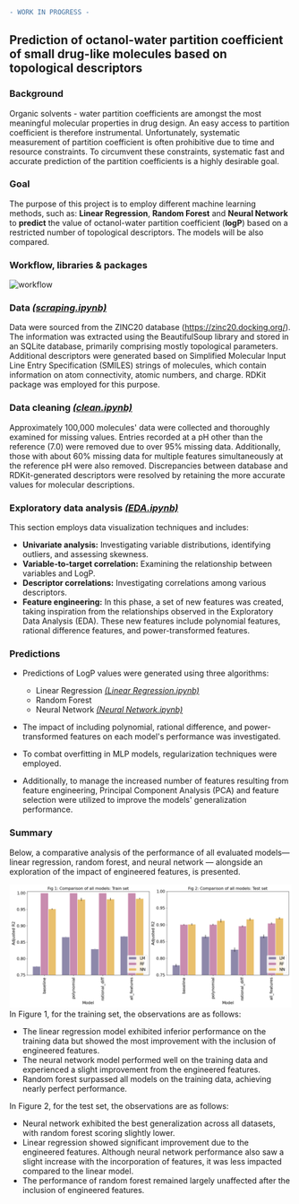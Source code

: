 ```diff
- WORK IN PROGRESS -
```

## Prediction of octanol-water partition coefficient of small drug-like molecules based on topological descriptors

### Background
Organic solvents - water partition coefficients are amongst the most meaningful molecular properties in drug design.  An easy access to partition coefficient is therefore instrumental. Unfortunately, systematic measurement of partition coefficient is often prohibitive due to time and resource constraints. To circumvent these constraints, systematic fast and accurate prediction of the partition coefficients is a highly desirable goal. 

### Goal
The purpose of this project is to employ different machine learning methods, such as: **Linear Regression**, **Random Forest** and **Neural Network** to **predict** the value of octanol-water partition coefficient (**logP**) based on a restricted number of topological descriptors. The models will be also compared.

### Workflow, libraries & packages
![workflow](https://github.com/awandzilak/LogPPrediction/blob/main/images/workflow.png)

### Data [_(scraping.ipynb)_](https://github.com/awandzilak/LogPPrediction/blob/main/scraping.ipynb)
Data were sourced from the ZINC20 database (https://zinc20.docking.org/). The information was extracted using the BeautifulSoup library and stored in an SQLite database, primarily comprising mostly topological parameters. Additional descriptors were generated based on Simplified Molecular Input Line Entry Specification (SMILES) strings of molecules, which contain information on atom connectivity, atomic numbers, and charge. RDKit package was employed for this purpose.

### Data cleaning [_(clean.ipynb)_](https://github.com/awandzilak/LogPPrediction/blob/main/clean.ipynb)
Approximately 100,000 molecules' data were collected and thoroughly examined for missing values. Entries recorded at a pH other than the reference (7.0) were removed due to over 95% missing data. Additionally, those with about 60% missing data for multiple features simultaneously at the reference pH were also removed. Discrepancies between database and RDKit-generated descriptors were resolved by retaining the more accurate values for molecular descriptions.

### Exploratory data analysis [_(EDA.ipynb)_](https://github.com/awandzilak/LogPPrediction/blob/main/EDA.ipynb)
This section employs data visualization techniques and includes:
*  **Univariate analysis:** Investigating variable distributions, identifying outliers, and assessing skewness.
*  **Variable-to-target correlation:** Examining the relationship between variables and LogP.
*  **Descriptor correlations:**  Investigating correlations among various descriptors.
*  **Feature engineering:** In this phase, a set of new features was created, taking inspiration from the relationships observed in the Exploratory Data Analysis (EDA). These new features include polynomial features, rational difference features, and power-transformed features.

### Predictions
* Predictions of LogP values were generated using three algorithms: 
  *  Linear Regression [_(Linear Regression.ipynb)_](https://github.com/awandzilak/LogPPrediction/blob/main/LinearRegression.ipynb)
  *  Random Forest
  *  Neural Network [_(Neural Network.ipynb)_](https://github.com/awandzilak/LogPPrediction/blob/main/NeuralNetwork.ipynb)

*  The impact of including polynomial, rational difference, and power-transformed features on each model's performance was investigated.
*  To combat overfitting in MLP models, regularization techniques were employed.
*  Additionally, to manage the increased number of features resulting from feature engineering, Principal Component Analysis (PCA) and feature selection were utilized to improve the models' generalization performance.

### Summary
Below, a comparative analysis of the performance of all evaluated models—linear regression, random forest, and neural network — alongside an exploration of the impact of engineered features, is presented.

![comparison](https://github.com/awandzilak/LogPPrediction/blob/main/images/comparison_plots.png)
In Figure 1, for the training set, the observations are as follows:
* The linear regression model exhibited inferior performance on the training data but showed the most improvement with the inclusion of engineered features.
* The neural network model performed well on the training data and experienced a slight improvement from the engineered features.
* Random forest surpassed all models on the training data, achieving nearly perfect performance.


In Figure 2, for the test set, the observations are as follows:
* Neural network exhibited the best generalization across all datasets, with random forest scoring slightly lower.
* Linear regression showed significant improvement due to the engineered features. Although neural network performance also saw a slight increase with the incorporation of features, it was less impacted compared to the linear model.
* The performance of random forest remained largely unaffected after the inclusion of engineered features.
